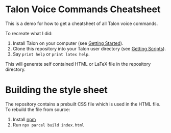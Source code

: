 # Talon Voice Commands Cheatsheet

This is a demo for how to get a cheatsheet of all Talon voice commands.

To recreate what I did:

1. Install Talon on your computer (see [Getting Started][talon-getting-started]).
2. Clone this repository into your Talon user directory (see [Getting Scripts](talon-getting-scripts)).
3. Say `print help` or `print latex help`.

This will generate self contained HTML or LaTeX  file in the repository directory.

# Building the style sheet

The repository contains a prebuilt CSS file which is used in the HTML file. To rebuild the file from source:

1. Install [npm][install-npm]
2. Run `npx parcel build index.html`


[talon-getting-started]: https://talonvoice.com/docs/index.html#getting-started
[talon-getting-scripts]: https://talonvoice.com/docs/index.html#getting-scripts
[install-npm]: https://nodejs.org/en/
